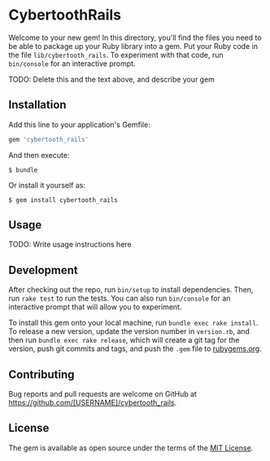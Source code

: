 # CybertoothRails

Welcome to your new gem! In this directory, you'll find the files you need to be able to package up your Ruby library into a gem. Put your Ruby code in the file `lib/cybertooth_rails`. To experiment with that code, run `bin/console` for an interactive prompt.

TODO: Delete this and the text above, and describe your gem

## Installation

Add this line to your application's Gemfile:

```ruby
gem 'cybertooth_rails'
```

And then execute:

    $ bundle

Or install it yourself as:

    $ gem install cybertooth_rails

## Usage

TODO: Write usage instructions here

## Development

After checking out the repo, run `bin/setup` to install dependencies. Then, run `rake test` to run the tests. You can also run `bin/console` for an interactive prompt that will allow you to experiment.

To install this gem onto your local machine, run `bundle exec rake install`. To release a new version, update the version number in `version.rb`, and then run `bundle exec rake release`, which will create a git tag for the version, push git commits and tags, and push the `.gem` file to [rubygems.org](https://rubygems.org).

## Contributing

Bug reports and pull requests are welcome on GitHub at https://github.com/[USERNAME]/cybertooth_rails.

## License

The gem is available as open source under the terms of the [MIT License](http://opensource.org/licenses/MIT).
